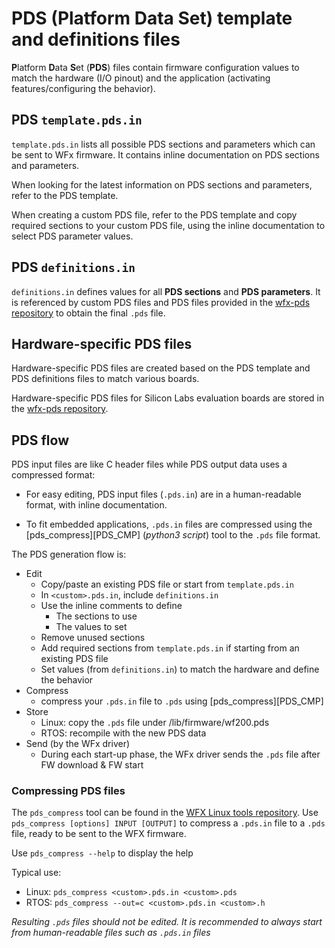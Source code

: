 # PDS (Platform Data Set) template and definitions files

**P**latform **D**ata **S**et (**PDS**) files contain firmware configuration values to match the hardware (I/O pinout) and the application (activating features/configuring the behavior).

## PDS `template.pds.in`

`template.pds.in` lists all possible PDS sections and parameters which can be sent to WFx firmware. It
 contains inline documentation on PDS sections and parameters.

When looking for the latest information on PDS sections and parameters, refer to the PDS template.

When creating a custom PDS file, refer to the PDS template and copy required sections to your custom PDS file, using the inline documentation to select PDS parameter values.

## PDS `definitions.in`

`definitions.in` defines values for all **PDS sections** and **PDS parameters**. It is referenced by custom PDS files and PDS files provided in the [wfx-pds repository][PDS_REPO] to obtain the final `.pds` file.

## Hardware-specific PDS files

Hardware-specific PDS files are created based on the PDS template and PDS definitions files to match various boards.

Hardware-specific PDS files for Silicon Labs evaluation boards are stored in the [wfx-pds repository][PDS_REPO].

## PDS flow

PDS input files are like C header files while PDS output data uses a compressed format:

* For easy editing, PDS input files (`.pds.in`) are in a human-readable format, with inline documentation.

* To fit embedded applications, `.pds.in` files are compressed using the [pds_compress][PDS_CMP] (_python3 script_) tool to the `.pds` file format.

The PDS generation flow is:

* Edit
  * Copy/paste an existing PDS file or start from `template.pds.in`
  * In `<custom>.pds.in`, include `definitions.in`
  * Use the inline comments to define
    * The sections to use
    * The values to set
  * Remove unused sections
  * Add required sections from `template.pds.in` if starting from an existing PDS file
  * Set values (from `definitions.in`) to match the hardware and define the behavior
* Compress
  * compress your `.pds.in` file to `.pds` using [pds_compress][PDS_CMP]
* Store
  * Linux: copy the `.pds` file under /lib/firmware/wf200.pds
  * RTOS: recompile with the new PDS data
* Send (by the WFx driver)
  * During each start-up phase, the WFx driver sends the `.pds` file after FW download & FW start

### Compressing PDS files

The `pds_compress` tool can be found in the [WFX Linux tools repository][LINUX_TOOL].
Use `pds_compress [options] INPUT [OUTPUT]` to compress a `.pds.in` file to a `.pds` file,
 ready to be sent to the WFX firmware.

Use `pds_compress --help` to display the help

Typical use:

* Linux: `pds_compress <custom>.pds.in <custom>.pds`
* RTOS: `pds_compress --out=c <custom>.pds.in <custom>.h`

_Resulting `.pds` files should not be edited. It is recommended to always start from human-readable files such as `.pds.in` files_

[FW_REPO]: https://github.com/SiliconLabs/wfx-firmware
[PDS_DOC]: https://github.com/SiliconLabs/wfx-pds/blob/master/README.md
[PDS_REPO]: https://github.com/SiliconLabs/wfx-pds
[LINUX_TOOL]: https://github.com/SiliconLabs/wfx-linux-tools
